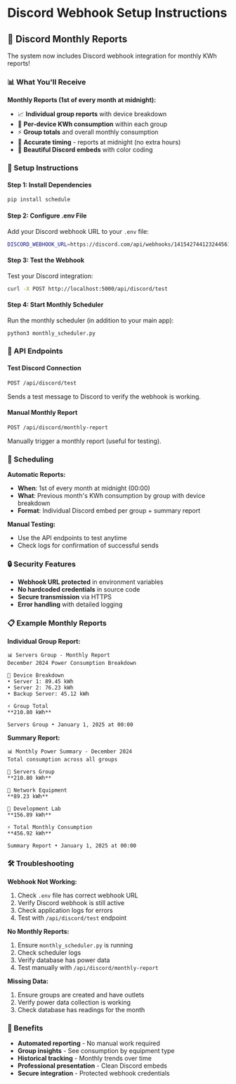 # Discord Webhook Setup Instructions

## 🔔 Discord Monthly Reports

The system now includes Discord webhook integration for monthly KWh reports!

### 📊 What You'll Receive

**Monthly Reports (1st of every month at midnight):**
- 📈 **Individual group reports** with device breakdown
- 🔌 **Per-device KWh consumption** within each group
- ⚡ **Group totals** and overall monthly consumption
- 📅 **Accurate timing** - reports at midnight (no extra hours)
- 🎨 **Beautiful Discord embeds** with color coding

### 🚀 Setup Instructions

#### Step 1: Install Dependencies
```bash
pip install schedule
```

#### Step 2: Configure .env File
Add your Discord webhook URL to your `.env` file:
```bash
DISCORD_WEBHOOK_URL=https://discord.com/api/webhooks/1415427441232445615/oxSfBtlj6duPjJKMnZdvF15ADJg_SN1OCOn34j0_Ut8kmCiNLHLKjVEO1ZUVbf8oz-AV
```

#### Step 3: Test the Webhook
Test your Discord integration:
```bash
curl -X POST http://localhost:5000/api/discord/test
```

#### Step 4: Start Monthly Scheduler
Run the monthly scheduler (in addition to your main app):
```bash
python3 monthly_scheduler.py
```

### 🎯 API Endpoints

#### Test Discord Connection
```bash
POST /api/discord/test
```
Sends a test message to Discord to verify the webhook is working.

#### Manual Monthly Report
```bash
POST /api/discord/monthly-report
```
Manually trigger a monthly report (useful for testing).

### 📅 Scheduling

**Automatic Reports:**
- **When**: 1st of every month at midnight (00:00)
- **What**: Previous month's KWh consumption by group with device breakdown
- **Format**: Individual Discord embed per group + summary report

**Manual Testing:**
- Use the API endpoints to test anytime
- Check logs for confirmation of successful sends

### 🔒 Security Features

- **Webhook URL protected** in environment variables
- **No hardcoded credentials** in source code
- **Secure transmission** via HTTPS
- **Error handling** with detailed logging

### 📋 Example Monthly Reports

**Individual Group Report:**
```
📊 Servers Group - Monthly Report
December 2024 Power Consumption Breakdown

🔌 Device Breakdown
• Server 1: 89.45 kWh
• Server 2: 76.23 kWh
• Backup Server: 45.12 kWh

⚡ Group Total
**210.80 kWh**

Servers Group • January 1, 2025 at 00:00
```

**Summary Report:**
```
📊 Monthly Power Summary - December 2024
Total consumption across all groups

🔌 Servers Group
**210.80 kWh**

🔌 Network Equipment  
**89.23 kWh**

🔌 Development Lab
**156.89 kWh**

⚡ Total Monthly Consumption
**456.92 kWh**

Summary Report • January 1, 2025 at 00:00
```

### 🛠️ Troubleshooting

**Webhook Not Working:**
1. Check `.env` file has correct webhook URL
2. Verify Discord webhook is still active
3. Check application logs for errors
4. Test with `/api/discord/test` endpoint

**No Monthly Reports:**
1. Ensure `monthly_scheduler.py` is running
2. Check scheduler logs
3. Verify database has power data
4. Test manually with `/api/discord/monthly-report`

**Missing Data:**
1. Ensure groups are created and have outlets
2. Verify power data collection is working
3. Check database has readings for the month

### 🎉 Benefits

- **Automated reporting** - No manual work required
- **Group insights** - See consumption by equipment type
- **Historical tracking** - Monthly trends over time
- **Professional presentation** - Clean Discord embeds
- **Secure integration** - Protected webhook credentials
